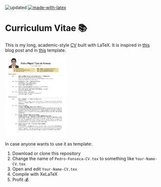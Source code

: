 
![updated](https://img.shields.io/github/last-commit/pedro-teles-fonseca/curriculum-vitae-eng?label=Last%20update)
[![made-with-latex](https://img.shields.io/badge/Made%20with-LaTeX-1f425f.svg)](https://www.latex-project.org/)

# Curriculum Vitae :books:

This is my long, academic-style [CV](https://github.com/pedro-teles-fonseca/curriculum-vitae-eng/blob/master/Pedro-Fonseca-CV.pdf) built with LaTeX. It is inspired in [this](https://texblog.org/2012/04/25/writing-a-cv-in-latex/) blog post and in [this](https://www.latextemplates.com/template/freeman-cv) template.

<a href="https://github.com/pedro-teles-fonseca/curriculum-vitae-eng/blob/master/Pedro-Fonseca-CV.pdf"><img class="center" src="https://raw.githubusercontent.com/pedro-teles-fonseca/curriculum-vitae-eng/master/images/sample.png" width="200"/></a>

In case anyone wants to use it as template:

1. Download or clone this repository
2. Change the name of `Pedro-Fonseca-CV.tex` to something like `Your-Name-CV.tex`
3. Open and edit `Your-Name-CV.tex`
4. Compile with XeLaTeX
5. Profit :moneybag:


